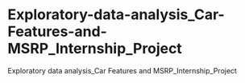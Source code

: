# Exploratory-data-analysis_Car-Features-and-MSRP_Internship_Project
 Exploratory data analysis_Car Features and MSRP_Internship_Project
